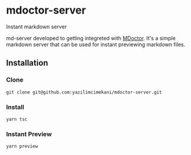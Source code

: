 # mdoctor-server

Instant markdown server

md-server developed to getting integreted with [MDoctor](https://github.com/yazilimcimekani/mdoctor). It's a simple markdown server that can be used for instant previewing markdown files.

## Installation

### Clone

```shell
git clone git@github.com:yazilimcimekani/mdoctor-server.git
```

### Install

```shell
yarn tsc
```

### Instant Preview

```shell
yarn preview
```
